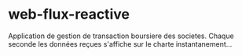 # web-flux-reactive
Application de gestion de transaction boursiere des societes.
Chaque seconde les données reçues s'affiche sur le charte instantanement...
